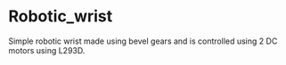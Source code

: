 # Robotic_wrist
Simple robotic wrist made using bevel gears and is controlled using 2 DC motors using L293D.
